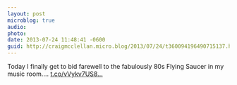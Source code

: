 ```yaml
---
layout: post
microblog: true
audio: 
photo: 
date: 2013-07-24 11:48:41 -0600
guid: http://craigmcclellan.micro.blog/2013/07/24/t360094196490715137.html
---
```

Today I finally get to bid farewell to the fabulously 80s Flying Saucer in my music room.… [t.co/vVykv7US8...](http://t.co/vVykv7US8K)
